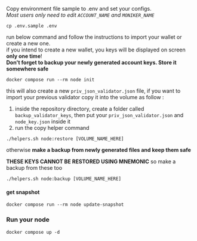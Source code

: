 Copy environment file sample to .env and set your configs.   
*Most users only need to edit `ACCOUNT_NAME` and `MONIKER_NAME`*
```shell
cp .env.sample .env
```
run below command and follow the instructions to import your wallet or create a new one.   
if you intend to create a new wallet, you keys will be displayed on screen **only one time**!   
**Don't forget to backup your newly generated account keys. Store it somewhere safe**
```shell
docker compose run --rm node init
```
this will also create a new `priv_json_validator.json` file, if you want to import your previous validator copy it into the volume as follow :
1. inside the repository directory, create a folder called `backup_validator_keys`, then put your `priv_json_validator.json` and `node_key.json` inside it
2. run the copy helper command
```shell
./helpers.sh node:restore [VOLUME_NAME_HERE]
```
otherwise **make a backup from newly generated files and keep them safe**

**THESE KEYS CANNOT BE RESTORED USING MNEMONIC** so make a backup from these too
```shell
./helpers.sh node:backup [VOLUME_NAME_HERE]
```

#### get snapshot
```shell
docker compose run --rm node update-snapshot
```
### Run your node

```shell
docker compose up -d
```